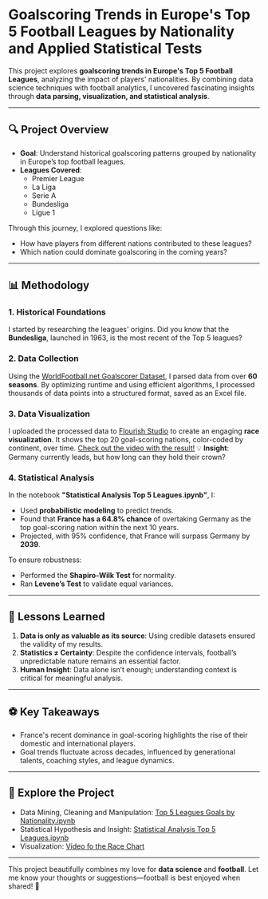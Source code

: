 # Goalscoring Trends in Europe's Top 5 Football Leagues by Nationality and Applied Statistical Tests

This project explores **goalscoring trends in Europe's Top 5 Football Leagues**, analyzing the impact of players' nationalities. By combining data science techniques with football analytics, I uncovered fascinating insights through **data parsing, visualization, and statistical analysis**.

---

## 🔍 **Project Overview**  
- **Goal**: Understand historical goalscoring patterns grouped by nationality in Europe’s top football leagues.  
- **Leagues Covered**:  
  - Premier League  
  - La Liga  
  - Serie A  
  - Bundesliga  
  - Ligue 1  

Through this journey, I explored questions like:  
- How have players from different nations contributed to these leagues?  
- Which nation could dominate goalscoring in the coming years?  

---

## 📊 **Methodology**  

### 1. **Historical Foundations**  
I started by researching the leagues' origins. Did you know that the **Bundesliga**, launched in 1963, is the most recent of the Top 5 leagues?  

### 2. **Data Collection**  
Using the [WorldFootball.net Goalscorer Dataset](https://www.worldfootball.net/goalgetter/), I parsed data from over **60 seasons**. By optimizing runtime and using efficient algorithms, I processed thousands of data points into a structured format, saved as an Excel file.

### 3. **Data Visualization**  
I uploaded the processed data to [Flourish Studio](https://app.flourish.studio/) to create an engaging **race visualization**. It shows the top 20 goal-scoring nations, color-coded by continent, over time. [Check out the video with the result!](https://public.flourish.studio/visualisation/19804828/)
💡 **Insight**: Germany currently leads, but how long can they hold their crown?

### 4. **Statistical Analysis**  
In the notebook **"Statistical Analysis Top 5 Leagues.ipynb"**, I:  
- Used **probabilistic modeling** to predict trends.  
- Found that **France has a 64.8% chance** of overtaking Germany as the top goal-scoring nation within the next 10 years.  
- Projected, with 95% confidence, that France will surpass Germany by **2039**.

To ensure robustness:  
- Performed the **Shapiro-Wilk Test** for normality.  
- Ran **Levene’s Test** to validate equal variances.  

---

## 🧠 **Lessons Learned**  
1. **Data is only as valuable as its source**: Using credible datasets ensured the validity of my results.  
2. **Statistics ≠ Certainty**: Despite the confidence intervals, football’s unpredictable nature remains an essential factor.  
3. **Human Insight**: Data alone isn’t enough; understanding context is critical for meaningful analysis.  

---

## ⚽ **Key Takeaways**  
- France's recent dominance in goal-scoring highlights the rise of their domestic and international players.  
- Goal trends fluctuate across decades, influenced by generational talents, coaching styles, and league dynamics.  

---

## 🚀 **Explore the Project**  
- Data Mining, Cleaning and Manipulation: [Top 5 Leagues Goals by Nationality.ipynb](Top%205%20Leagues/Top%205%20Leagues%20goals%20by%20nationality.ipynb)  
- Statistical Hypothesis and Insight: [Statistical Analysis Top 5 Leagues.ipynb](Top%205%20Leagues/Statistical%20Analysis%20Top%205%20Leagues.ipynb)  
- Visualization: [Video fo the Race Chart](https://public.flourish.studio/visualisation/19804828/)  

---

This project beautifully combines my love for **data science** and **football**. Let me know your thoughts or suggestions—football is best enjoyed when shared! 🙌  
